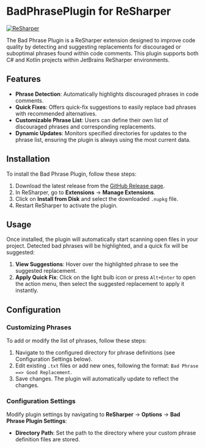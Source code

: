 # BadPhrasePlugin for ReSharper
[![ReSharper](https://img.shields.io/jetbrains/plugin/v/RESHARPER_PLUGIN_ID.svg?label=ReSharper&colorB=0A7BBB&style=for-the-badge&logo=resharper)](https://plugins.jetbrains.com/plugin/RESHARPER_PLUGIN_ID)

The Bad Phrase Plugin is a ReSharper extension designed to improve code quality by detecting and suggesting replacements for discouraged or suboptimal phrases found within code comments. This plugin supports both C# and Kotlin projects within JetBrains ReSharper environments.

## Features

- **Phrase Detection**: Automatically highlights discouraged phrases in code comments.
- **Quick Fixes**: Offers quick-fix suggestions to easily replace bad phrases with recommended alternatives.
- **Customizable Phrase List**: Users can define their own list of discouraged phrases and corresponding replacements.
- **Dynamic Updates**: Monitors specified directories for updates to the phrase list, ensuring the plugin is always using the most current data.

## Installation

To install the Bad Phrase Plugin, follow these steps:

1. Download the latest release from the [GitHub Release page](https://github.com/bmajosek/BadPhrasePlugin).
2. In ReSharper, go to **Extensions** -> **Manage Extensions**.
3. Click on **Install from Disk** and select the downloaded `.nupkg` file.
4. Restart ReSharper to activate the plugin.

## Usage

Once installed, the plugin will automatically start scanning open files in your project. Detected bad phrases will be highlighted, and a quick fix will be suggested:

1. **View Suggestions**: Hover over the highlighted phrase to see the suggested replacement.
2. **Apply Quick Fix**: Click on the light bulb icon or press `Alt+Enter` to open the action menu, then select the suggested replacement to apply it instantly.

## Configuration

### Customizing Phrases

To add or modify the list of phrases, follow these steps:

1. Navigate to the configured directory for phrase definitions (see Configuration Settings below).
2. Edit existing `.txt` files or add new ones, following the format: `Bad Phrase ==> Good Replacement`.
3. Save changes. The plugin will automatically update to reflect the changes.

### Configuration Settings

Modify plugin settings by navigating to **ReSharper** -> **Options** -> **Bad Phrase Plugin Settings**:

- **Directory Path**: Set the path to the directory where your custom phrase definition files are stored.

